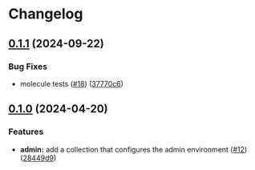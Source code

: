 # Changelog

## [0.1.1](https://github.com/mateusz-uminski/ansible-collections/compare/admin-v0.1.0...admin-v0.1.1) (2024-09-22)


### Bug Fixes

* molecule tests ([#18](https://github.com/mateusz-uminski/ansible-collections/issues/18)) ([37770c6](https://github.com/mateusz-uminski/ansible-collections/commit/37770c6cd8836d22ccca031c6fb8484e6e584f9c))

## [0.1.0](https://github.com/mateusz-uminski/ansible-collections/compare/admin-v0.0.1...admin-v0.1.0) (2024-04-20)


### Features

* **admin:** add a collection that configures the admin environment ([#12](https://github.com/mateusz-uminski/ansible-collections/issues/12)) ([28449d9](https://github.com/mateusz-uminski/ansible-collections/commit/28449d9775dac1bc7c0dd319338734a398348717))
